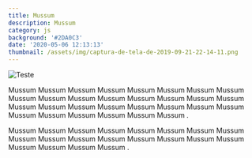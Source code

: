```yaml
---
title: Mussum
description: Mussum
category: js
background: '#2DA0C3'
date: '2020-05-06 12:13:13'
thumbnail: /assets/img/captura-de-tela-de-2019-09-21-22-14-11.png
---
```

![Teste](/assets/img/1574449637031.remmina-2019-11-25-19-5-18-508469.png "Teste Image")

Mussum Mussum Mussum Mussum Mussum Mussum Mussum Mussum Mussum Mussum Mussum Mussum Mussum Mussum Mussum Mussum Mussum Mussum Mussum Mussum Mussum Mussum Mussum Mussum Mussum Mussum Mussum Mussum Mussum Mussum .

Mussum Mussum Mussum Mussum Mussum Mussum Mussum Mussum Mussum Mussum Mussum Mussum Mussum Mussum Mussum Mussum Mussum Mussum Mussum Mussum .